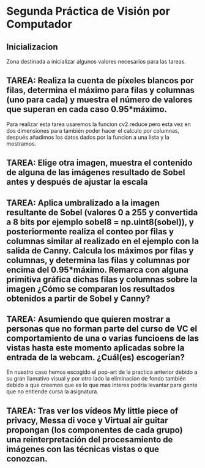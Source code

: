 # Segunda Práctica de Visión por Computador

## Inicializacion 

Zona destinada a inicializar algunos valores necesarios para las tareas.

## TAREA: Realiza la cuenta de píxeles blancos por filas, determina el máximo para filas y columnas (uno para cada) y muestra el número de valores que superan en cada caso 0.95*máximo.

Para realizar esta tarea usaremos la funcion cv2.reduce pero esta vez en dos dimensiones para también poder hacer el calculo por columnas, después añadimos los datos dados por la funcion a una lista y la mostramos.


## TAREA: Elige otra imagen, muestra el contenido de alguna de las imágenes resultado de Sobel antes y después de ajustar la escala



## TAREA: Aplica umbralizado a la imagen resultante de Sobel (valores 0 a 255 y convertida a 8 bits por ejemplo sobel8 = np.uint8(sobel)), y posteriormente realiza el conteo por filas y columnas similar al realizado en el ejemplo con la salida de Canny. Calcula los máximos por filas y columnas, y determina las filas y columnas por encima del 0.95*máximo. Remarca con alguna primitiva gráfica dichas filas y columnas sobre la imagen ¿Cómo se comparan los resultados obtenidos a partir de Sobel y Canny?


## TAREA: Asumiendo que quieren mostrar a personas que no forman parte del curso de VC el comportamiento de una o varias funcioens de las vistas hasta este momento aplicadas sobre la entrada de la webcam. ¿Cuál(es) escogerían?

En nuestro caso hemos escogido el pop-art de la practica anterior debido a su gran llamativo visual y por otro lado la eliminacion de fondo también debido a que creemos que es lo que mas interes podria levantar para gente que no entiende cursa la asignatura. 

## TAREA: Tras ver los vídeos My little piece of privacy, Messa di voce y Virtual air guitar propongan (los componentes de cada grupo) una reinterpretación del procesamiento de imágenes con las técnicas vistas o que conozcan.
